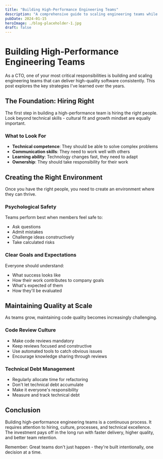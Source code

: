 ```yaml
---
title: "Building High-Performance Engineering Teams"
description: "A comprehensive guide to scaling engineering teams while maintaining code quality and team morale"
pubDate: 2024-01-15
heroImage: ./blog-placeholder-1.jpg
draft: false
---
```


# Building High-Performance Engineering Teams

As a CTO, one of your most critical responsibilities is building and scaling engineering teams that can deliver high-quality software consistently. This post explores the key strategies I've learned over the years.

## The Foundation: Hiring Right

The first step in building a high-performance team is hiring the right people. Look beyond technical skills - cultural fit and growth mindset are equally important.

### What to Look For

- **Technical competence**: They should be able to solve complex problems
- **Communication skills**: They need to work well with others
- **Learning ability**: Technology changes fast, they need to adapt
- **Ownership**: They should take responsibility for their work

## Creating the Right Environment

Once you have the right people, you need to create an environment where they can thrive.

### Psychological Safety

Teams perform best when members feel safe to:
- Ask questions
- Admit mistakes
- Challenge ideas constructively
- Take calculated risks

### Clear Goals and Expectations

Everyone should understand:
- What success looks like
- How their work contributes to company goals
- What's expected of them
- How they'll be evaluated

## Maintaining Quality at Scale

As teams grow, maintaining code quality becomes increasingly challenging.

### Code Review Culture

- Make code reviews mandatory
- Keep reviews focused and constructive
- Use automated tools to catch obvious issues
- Encourage knowledge sharing through reviews

### Technical Debt Management

- Regularly allocate time for refactoring
- Don't let technical debt accumulate
- Make it everyone's responsibility
- Measure and track technical debt

## Conclusion

Building high-performance engineering teams is a continuous process. It requires attention to hiring, culture, processes, and technical excellence. The investment pays off in the long run with faster delivery, higher quality, and better team retention.

Remember: Great teams don't just happen - they're built intentionally, one decision at a time.
